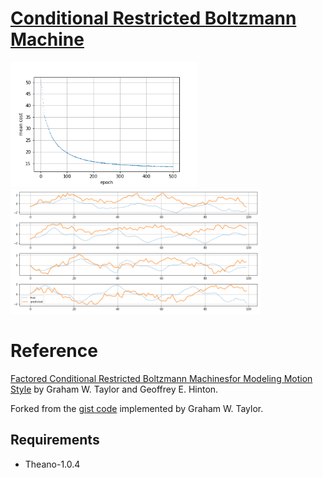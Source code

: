 # [Conditional Restricted Boltzmann Machine](https://www.cs.toronto.edu/~hinton/absps/fcrbm_icml.pdf)

<img src="cost.png" width="300" alt="cost" /> <img src="prediction.png" width="400" alt="predicion" />

# Reference

[Factored Conditional Restricted Boltzmann Machinesfor Modeling Motion Style](https://www.cs.toronto.edu/~hinton/absps/fcrbm_icml.pdf) by Graham W. Taylor and Geoffrey E. Hinton.

Forked from the [gist code](https://gist.github.com/gwtaylor/2505670) implemented by Graham W. Taylor. 

## Requirements

- Theano-1.0.4
